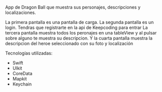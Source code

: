 App de Dragon Ball que muestra sus personajes, descripciones y localizaciones.

La primera pantalla es una pantalla de carga.
La segunda pantalla es un login. Tendras que registrarte en la api de Keepcoding para entrar
La tercera pantalla muestra todos los peronajes en una tableView y al pulsar sobre alguno te muestra su descripcion.
Y la cuarta pantalla muestra la descripcion del heroe seleccionado con su foto y localización


Tecnologías utilizadas: 
- Swift
- UIkit
- CoreData
- Mapkit
- Keychain
